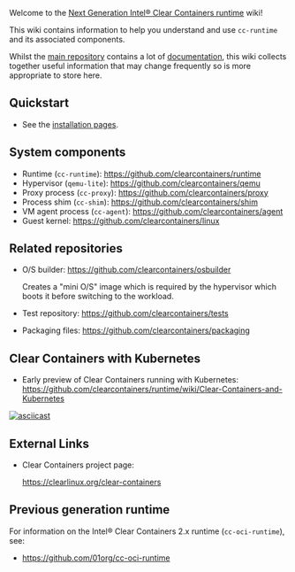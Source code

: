 Welcome to the [Next Generation Intel® Clear Containers runtime](https://github.com/clearcontainers/runtime) wiki!

This wiki contains information to help you understand and use `cc-runtime` and its associated components.

Whilst the [main repository](/clearcontainers/runtime) contains a lot of [documentation](/clearcontainers/runtime/tree/master/docs), this wiki collects together useful information that may change frequently so is more appropriate to store here.

## Quickstart

- See the [installation pages](https://github.com/clearcontainers/runtime/wiki/Installation).

## System components

- Runtime (`cc-runtime`): https://github.com/clearcontainers/runtime
- Hypervisor (`qemu-lite`): https://github.com/clearcontainers/qemu
- Proxy process (`cc-proxy`): https://github.com/clearcontainers/proxy
- Process shim (`cc-shim`): https://github.com/clearcontainers/shim
- VM agent process (`cc-agent`): https://github.com/clearcontainers/agent
- Guest kernel: https://github.com/clearcontainers/linux

## Related repositories

- O/S builder: https://github.com/clearcontainers/osbuilder

  Creates a "mini O/S" image which is required by the hypervisor which boots it before switching to the workload.

- Test repository: https://github.com/clearcontainers/tests
- Packaging files: https://github.com/clearcontainers/packaging

## Clear Containers with Kubernetes

- Early preview of Clear Containers running with Kubernetes: https://github.com/clearcontainers/runtime/wiki/Clear-Containers-and-Kubernetes

[![asciicast](https://asciinema.org/a/134681.png)](https://asciinema.org/a/134681)

## External Links

- Clear Containers project page:

  https://clearlinux.org/clear-containers

## Previous generation runtime

For information on the Intel® Clear Containers 2.x runtime (`cc-oci-runtime`), see:

- https://github.com/01org/cc-oci-runtime